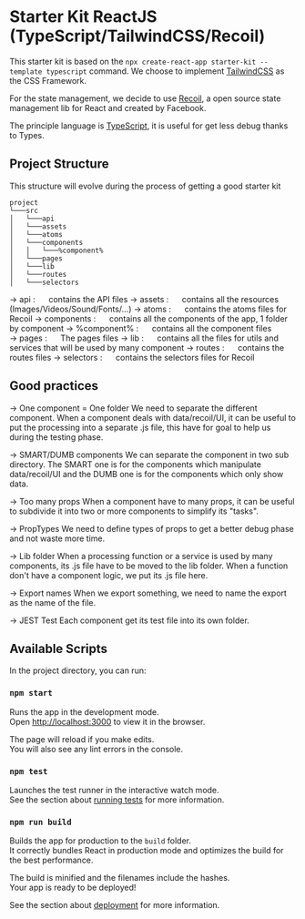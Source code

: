 # Starter Kit ReactJS (TypeScript/TailwindCSS/Recoil)

This starter kit is based on the `npx create-react-app starter-kit --template typescript` command.
We choose to implement [TailwindCSS](https://v2.tailwindcss.com/docs) as the CSS Framework.

For the state management, we decide to use [Recoil](https://recoiljs.org/fr/), a open source state management lib for React and created by Facebook.

The principle language is [TypeScript](https://www.typescriptlang.org/), it is useful for get less debug thanks to Types.

## Project Structure

This structure will evolve during the process of getting a good starter kit

```
project
└───src
│   └───api
│   └───assets
│   └───atoms
│   └───components
│   │   └───%component%
│   └───pages
│   └───lib
│   └───routes
│   └───selectors
```

&#8594; api : &nbsp;&nbsp;&nbsp;&nbsp; contains the API files 
&#8594; assets : &nbsp;&nbsp;&nbsp;&nbsp; contains all the resources (Images/Videos/Sound/Fonts/...)
&#8594; atoms : &nbsp;&nbsp;&nbsp;&nbsp; contains the atoms files for Recoil
&#8594; components : &nbsp;&nbsp;&nbsp;&nbsp; contains all the components of the app, 1 folder by component
&#8594; %component% : &nbsp;&nbsp;&nbsp;&nbsp; contains all the component files  
&#8594; pages : &nbsp;&nbsp;&nbsp;&nbsp; The pages files 
&#8594; lib : &nbsp;&nbsp;&nbsp;&nbsp; contains all the files for utils and services that will be used by many component
&#8594; routes : &nbsp;&nbsp;&nbsp;&nbsp; contains the routes files
&#8594; selectors : &nbsp;&nbsp;&nbsp;&nbsp; contains the selectors files for Recoil


## Good practices

&#8594; One component = One folder
We need to separate the different component. When a component deals with data/recoil/UI, it can be useful to put the processing into a separate .js file, this have for goal to help us during the testing phase.

&#8594; SMART/DUMB components
We can separate the component in two sub directory. The SMART one is for the components which manipulate data/recoil/UI and the DUMB one is for the components which only show data.

&#8594; Too many props
When a component have to many props, it can be useful to subdivide it into two or more components to simplify its "tasks".

&#8594; PropTypes
We need to define types of props to get a better debug phase and not waste more time.

&#8594; Lib folder
When a processing function or a service is used by many components, its .js file have to be moved to the lib folder.
When a function don't have a component logic, we put its .js file here.

&#8594; Export names
When we export something, we need to name the export as the name of the file. 

&#8594; JEST Test
Each component get its test file into its own folder.


## Available Scripts

In the project directory, you can run:

### `npm start`

Runs the app in the development mode.\
Open [http://localhost:3000](http://localhost:3000) to view it in the browser.

The page will reload if you make edits.\
You will also see any lint errors in the console.

### `npm test`

Launches the test runner in the interactive watch mode.\
See the section about [running tests](https://facebook.github.io/create-react-app/docs/running-tests) for more information.

### `npm run build`

Builds the app for production to the `build` folder.\
It correctly bundles React in production mode and optimizes the build for the best performance.

The build is minified and the filenames include the hashes.\
Your app is ready to be deployed!

See the section about [deployment](https://facebook.github.io/create-react-app/docs/deployment) for more information.
